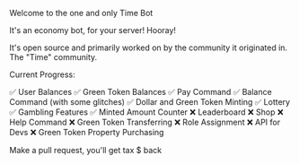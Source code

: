 Welcome to the one and only Time Bot

It's an economy bot, for your server!
Hooray!

It's open source and primarily worked on by the community it originated in. The "Time" community.

Current Progress:

✅ User Balances
✅ Green Token Balances
✅ Pay Command
✅ Balance Command (with some glitches)
✅ Dollar and Green Token Minting
✅ Lottery
✅ Gambling Features
✅ Minted Amount Counter
❌ Leaderboard
❌ Shop
❌ Help Command
❌ Green Token Transferring
❌ Role Assignment
❌ API for Devs
❌ Green Token Property Purchasing

Make a pull request, you'll get tax $ back
